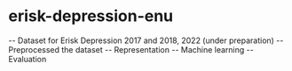 # erisk-depression-enu
-- Dataset for Erisk Depression 2017 and 2018, 2022 (under preparation)
-- Preprocessed the dataset
-- Representation
-- Machine learning 
-- Evaluation

